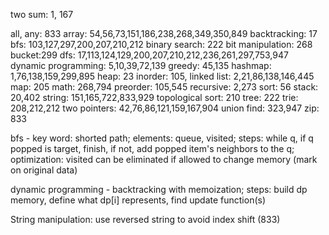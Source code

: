 two sum: 1, 167


all, any: 833
array: 54,56,73,151,186,238,268,349,350,849
backtracking: 17
bfs: 103,127,297,200,207,210,212
binary search:  222
bit manipulation: 268
bucket:299
dfs: 17,113,124,129,200,207,210,212,236,261,297,753,947
dynamic programming: 5,10,39,72,139
greedy: 45,135
hashmap: 1,76,138,159,299,895
heap: 23
inorder: 105,
linked list: 2,21,86,138,146,445
map: 205
math: 268,794
preorder: 105,545
recursive: 2,273
sort: 56
stack: 20,402
string: 151,165,722,833,929
topological sort: 210
tree: 222
trie: 208,212,212
two pointers: 42,76,86,121,159,167,904
union find: 323,947
zip: 833


bfs - key word: shorted path; elements: queue, visited; steps: while q, if q popped is target, finish, if not, add popped item's neighbors to the q; optimization: visited can be eliminated if allowed to change memory (mark on original data)

dynamic programming -
backtracking with memoization; steps: build dp memory, define what dp[i] represents, find update function(s)

String manipulation:
use reversed string to avoid index shift (833)